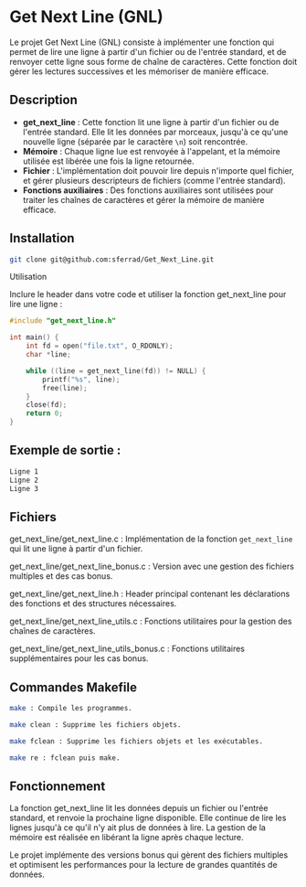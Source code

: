 # Get Next Line (GNL)

Le projet Get Next Line (GNL) consiste à implémenter une fonction qui permet de lire une ligne à partir d'un fichier ou de l'entrée standard, et de renvoyer cette ligne sous forme de chaîne de caractères. Cette fonction doit gérer les lectures successives et les mémoriser de manière efficace.

## Description

- **get_next_line** : Cette fonction lit une ligne à partir d'un fichier ou de l'entrée standard. Elle lit les données par morceaux, jusqu'à ce qu'une nouvelle ligne (séparée par le caractère `\n`) soit rencontrée.
- **Mémoire** : Chaque ligne lue est renvoyée à l'appelant, et la mémoire utilisée est libérée une fois la ligne retournée.
- **Fichier** : L'implémentation doit pouvoir lire depuis n'importe quel fichier, et gérer plusieurs descripteurs de fichiers (comme l'entrée standard).
- **Fonctions auxiliaires** : Des fonctions auxiliaires sont utilisées pour traiter les chaînes de caractères et gérer la mémoire de manière efficace.

## Installation

```bash
git clone git@github.com:sferrad/Get_Next_Line.git
```
Utilisation

Inclure le header dans votre code et utiliser la fonction get_next_line pour lire une ligne :
```C
#include "get_next_line.h"

int main() {
    int fd = open("file.txt", O_RDONLY);
    char *line;

    while ((line = get_next_line(fd)) != NULL) {
        printf("%s", line);
        free(line);
    }
    close(fd);
    return 0;
}
```
## Exemple de sortie :
```bash
Ligne 1
Ligne 2
Ligne 3
```

## Fichiers

get_next_line/get_next_line.c : Implémentation de la fonction `get_next_line` qui lit une ligne à partir d'un fichier.

get_next_line/get_next_line_bonus.c : Version avec une gestion des fichiers multiples et des cas bonus.

get_next_line/get_next_line.h : Header principal contenant les déclarations des fonctions et des structures nécessaires.

get_next_line/get_next_line_utils.c : Fonctions utilitaires pour la gestion des chaînes de caractères.

get_next_line/get_next_line_utils_bonus.c : Fonctions utilitaires supplémentaires pour les cas bonus.

## Commandes Makefile
```bash
make : Compile les programmes.

make clean : Supprime les fichiers objets.

make fclean : Supprime les fichiers objets et les exécutables.

make re : fclean puis make.
```
## Fonctionnement

La fonction get_next_line lit les données depuis un fichier ou l'entrée standard, et renvoie la prochaine ligne disponible. Elle continue de lire les lignes jusqu'à ce qu'il n'y ait plus de données à lire. La gestion de la mémoire est réalisée en libérant la ligne après chaque lecture.

Le projet implémente des versions bonus qui gèrent des fichiers multiples et optimisent les performances pour la lecture de grandes quantités de données.

